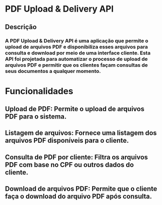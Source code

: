 
# PDF Upload & Delivery API
## Descrição
### A PDF Upload & Delivery API é uma aplicação que permite o upload de arquivos PDF e disponibiliza esses arquivos para consulta e download por meio de uma interface cliente. Esta API foi projetada para automatizar o processo de upload de arquivos PDF e permitir que os clientes façam consultas de seus documentos a qualquer momento.

# Funcionalidades
## Upload de PDF: Permite o upload de arquivos PDF para o sistema.
## Listagem de arquivos: Fornece uma listagem dos arquivos PDF disponíveis para o cliente.
## Consulta de PDF por cliente: Filtra os arquivos PDF com base no CPF ou outros dados do cliente.
## Download de arquivos PDF: Permite que o cliente faça o download do arquivo PDF após consulta.